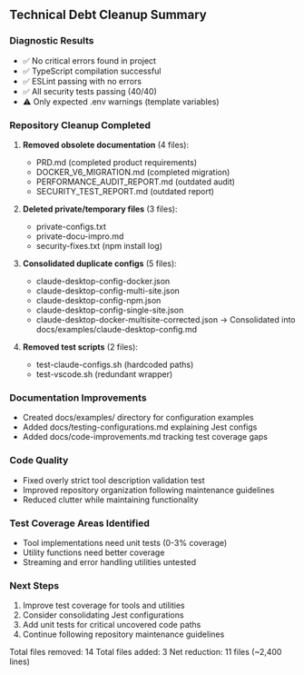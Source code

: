 ## Technical Debt Cleanup Summary

### Diagnostic Results

- ✅ No critical errors found in project
- ✅ TypeScript compilation successful
- ✅ ESLint passing with no errors
- ✅ All security tests passing (40/40)
- ⚠️ Only expected .env warnings (template variables)

### Repository Cleanup Completed

1. **Removed obsolete documentation** (4 files):
   - PRD.md (completed product requirements)
   - DOCKER_V6_MIGRATION.md (completed migration)
   - PERFORMANCE_AUDIT_REPORT.md (outdated audit)
   - SECURITY_TEST_REPORT.md (outdated report)

2. **Deleted private/temporary files** (3 files):
   - private-configs.txt
   - private-docu-impro.md
   - security-fixes.txt (npm install log)

3. **Consolidated duplicate configs** (5 files):
   - claude-desktop-config-docker.json
   - claude-desktop-config-multi-site.json
   - claude-desktop-config-npm.json
   - claude-desktop-config-single-site.json
   - claude-desktop-docker-multisite-corrected.json
   → Consolidated into docs/examples/claude-desktop-config.md

4. **Removed test scripts** (2 files):
   - test-claude-configs.sh (hardcoded paths)
   - test-vscode.sh (redundant wrapper)

### Documentation Improvements

- Created docs/examples/ directory for configuration examples
- Added docs/testing-configurations.md explaining Jest configs
- Added docs/code-improvements.md tracking test coverage gaps

### Code Quality

- Fixed overly strict tool description validation test
- Improved repository organization following maintenance guidelines
- Reduced clutter while maintaining functionality

### Test Coverage Areas Identified

- Tool implementations need unit tests (0-3% coverage)
- Utility functions need better coverage
- Streaming and error handling utilities untested

### Next Steps

1. Improve test coverage for tools and utilities
2. Consider consolidating Jest configurations
3. Add unit tests for critical uncovered code paths
4. Continue following repository maintenance guidelines

Total files removed: 14
Total files added: 3
Net reduction: 11 files (~2,400 lines)
